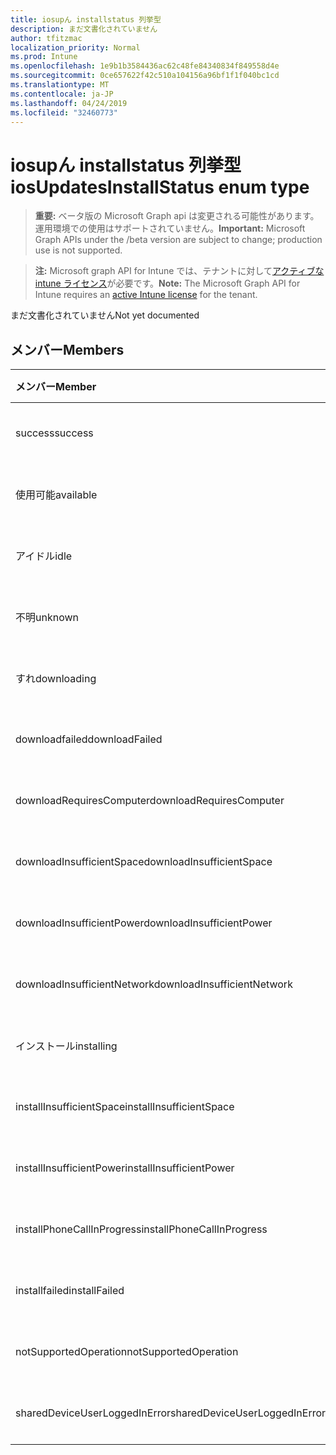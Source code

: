 ```yaml
---
title: iosupん installstatus 列挙型
description: まだ文書化されていません
author: tfitzmac
localization_priority: Normal
ms.prod: Intune
ms.openlocfilehash: 1e9b1b3584436ac62c48fe84340834f849558d4e
ms.sourcegitcommit: 0ce657622f42c510a104156a96bf1f1f040bc1cd
ms.translationtype: MT
ms.contentlocale: ja-JP
ms.lasthandoff: 04/24/2019
ms.locfileid: "32460773"
---
```

# <a name="iosupdatesinstallstatus-enum-type"></a><span data-ttu-id="489e4-103">iosupん installstatus 列挙型</span><span class="sxs-lookup"><span data-stu-id="489e4-103">iosUpdatesInstallStatus enum type</span></span>

> <span data-ttu-id="489e4-104">**重要:** ベータ版の Microsoft Graph api は変更される可能性があります。運用環境での使用はサポートされていません。</span><span class="sxs-lookup"><span data-stu-id="489e4-104">**Important:** Microsoft Graph APIs under the /beta version are subject to change; production use is not supported.</span></span>

> <span data-ttu-id="489e4-105">**注:** Microsoft graph API for Intune では、テナントに対して[アクティブな intune ライセンス](https://go.microsoft.com/fwlink/?linkid=839381)が必要です。</span><span class="sxs-lookup"><span data-stu-id="489e4-105">**Note:** The Microsoft Graph API for Intune requires an [active Intune license](https://go.microsoft.com/fwlink/?linkid=839381) for the tenant.</span></span>

<span data-ttu-id="489e4-106">まだ文書化されていません</span><span class="sxs-lookup"><span data-stu-id="489e4-106">Not yet documented</span></span>

## <a name="members"></a><span data-ttu-id="489e4-107">メンバー</span><span class="sxs-lookup"><span data-stu-id="489e4-107">Members</span></span>
|<span data-ttu-id="489e4-108">メンバー</span><span class="sxs-lookup"><span data-stu-id="489e4-108">Member</span></span>|<span data-ttu-id="489e4-109">値</span><span class="sxs-lookup"><span data-stu-id="489e4-109">Value</span></span>|<span data-ttu-id="489e4-110">説明</span><span class="sxs-lookup"><span data-stu-id="489e4-110">Description</span></span>|
|:---|:---|:---|
|<span data-ttu-id="489e4-111">success</span><span class="sxs-lookup"><span data-stu-id="489e4-111">success</span></span>|<span data-ttu-id="489e4-112">.0</span><span class="sxs-lookup"><span data-stu-id="489e4-112">0</span></span>|<span data-ttu-id="489e4-113">まだ文書化されていません</span><span class="sxs-lookup"><span data-stu-id="489e4-113">Not yet documented</span></span>|
|<span data-ttu-id="489e4-114">使用可能</span><span class="sxs-lookup"><span data-stu-id="489e4-114">available</span></span>|<span data-ttu-id="489e4-115">1-d</span><span class="sxs-lookup"><span data-stu-id="489e4-115">1</span></span>|<span data-ttu-id="489e4-116">まだ文書化されていません</span><span class="sxs-lookup"><span data-stu-id="489e4-116">Not yet documented</span></span>|
|<span data-ttu-id="489e4-117">アイドル</span><span class="sxs-lookup"><span data-stu-id="489e4-117">idle</span></span>|<span data-ttu-id="489e4-118">pbm-2</span><span class="sxs-lookup"><span data-stu-id="489e4-118">2</span></span>|<span data-ttu-id="489e4-119">まだ文書化されていません</span><span class="sxs-lookup"><span data-stu-id="489e4-119">Not yet documented</span></span>|
|<span data-ttu-id="489e4-120">不明</span><span class="sxs-lookup"><span data-stu-id="489e4-120">unknown</span></span>|<span data-ttu-id="489e4-121">1/3</span><span class="sxs-lookup"><span data-stu-id="489e4-121">3</span></span>|<span data-ttu-id="489e4-122">まだ文書化されていません</span><span class="sxs-lookup"><span data-stu-id="489e4-122">Not yet documented</span></span>|
|<span data-ttu-id="489e4-123">すれ</span><span class="sxs-lookup"><span data-stu-id="489e4-123">downloading</span></span>|<span data-ttu-id="489e4-124">-2016330712</span><span class="sxs-lookup"><span data-stu-id="489e4-124">-2016330712</span></span>|<span data-ttu-id="489e4-125">まだ文書化されていません</span><span class="sxs-lookup"><span data-stu-id="489e4-125">Not yet documented</span></span>|
|<span data-ttu-id="489e4-126">downloadfailed</span><span class="sxs-lookup"><span data-stu-id="489e4-126">downloadFailed</span></span>|<span data-ttu-id="489e4-127">-2016330711</span><span class="sxs-lookup"><span data-stu-id="489e4-127">-2016330711</span></span>|<span data-ttu-id="489e4-128">まだ文書化されていません</span><span class="sxs-lookup"><span data-stu-id="489e4-128">Not yet documented</span></span>|
|<span data-ttu-id="489e4-129">downloadRequiresComputer</span><span class="sxs-lookup"><span data-stu-id="489e4-129">downloadRequiresComputer</span></span>|<span data-ttu-id="489e4-130">-2016330710</span><span class="sxs-lookup"><span data-stu-id="489e4-130">-2016330710</span></span>|<span data-ttu-id="489e4-131">まだ文書化されていません</span><span class="sxs-lookup"><span data-stu-id="489e4-131">Not yet documented</span></span>|
|<span data-ttu-id="489e4-132">downloadInsufficientSpace</span><span class="sxs-lookup"><span data-stu-id="489e4-132">downloadInsufficientSpace</span></span>|<span data-ttu-id="489e4-133">-2016330709</span><span class="sxs-lookup"><span data-stu-id="489e4-133">-2016330709</span></span>|<span data-ttu-id="489e4-134">まだ文書化されていません</span><span class="sxs-lookup"><span data-stu-id="489e4-134">Not yet documented</span></span>|
|<span data-ttu-id="489e4-135">downloadInsufficientPower</span><span class="sxs-lookup"><span data-stu-id="489e4-135">downloadInsufficientPower</span></span>|<span data-ttu-id="489e4-136">-2016330708</span><span class="sxs-lookup"><span data-stu-id="489e4-136">-2016330708</span></span>|<span data-ttu-id="489e4-137">まだ文書化されていません</span><span class="sxs-lookup"><span data-stu-id="489e4-137">Not yet documented</span></span>|
|<span data-ttu-id="489e4-138">downloadInsufficientNetwork</span><span class="sxs-lookup"><span data-stu-id="489e4-138">downloadInsufficientNetwork</span></span>|<span data-ttu-id="489e4-139">-2016330707</span><span class="sxs-lookup"><span data-stu-id="489e4-139">-2016330707</span></span>|<span data-ttu-id="489e4-140">まだ文書化されていません</span><span class="sxs-lookup"><span data-stu-id="489e4-140">Not yet documented</span></span>|
|<span data-ttu-id="489e4-141">インストール</span><span class="sxs-lookup"><span data-stu-id="489e4-141">installing</span></span>|<span data-ttu-id="489e4-142">-2016330706</span><span class="sxs-lookup"><span data-stu-id="489e4-142">-2016330706</span></span>|<span data-ttu-id="489e4-143">まだ文書化されていません</span><span class="sxs-lookup"><span data-stu-id="489e4-143">Not yet documented</span></span>|
|<span data-ttu-id="489e4-144">installInsufficientSpace</span><span class="sxs-lookup"><span data-stu-id="489e4-144">installInsufficientSpace</span></span>|<span data-ttu-id="489e4-145">-2016330705</span><span class="sxs-lookup"><span data-stu-id="489e4-145">-2016330705</span></span>|<span data-ttu-id="489e4-146">まだ文書化されていません</span><span class="sxs-lookup"><span data-stu-id="489e4-146">Not yet documented</span></span>|
|<span data-ttu-id="489e4-147">installInsufficientPower</span><span class="sxs-lookup"><span data-stu-id="489e4-147">installInsufficientPower</span></span>|<span data-ttu-id="489e4-148">-2016330704</span><span class="sxs-lookup"><span data-stu-id="489e4-148">-2016330704</span></span>|<span data-ttu-id="489e4-149">まだ文書化されていません</span><span class="sxs-lookup"><span data-stu-id="489e4-149">Not yet documented</span></span>|
|<span data-ttu-id="489e4-150">installPhoneCallInProgress</span><span class="sxs-lookup"><span data-stu-id="489e4-150">installPhoneCallInProgress</span></span>|<span data-ttu-id="489e4-151">-2016330703</span><span class="sxs-lookup"><span data-stu-id="489e4-151">-2016330703</span></span>|<span data-ttu-id="489e4-152">まだ文書化されていません</span><span class="sxs-lookup"><span data-stu-id="489e4-152">Not yet documented</span></span>|
|<span data-ttu-id="489e4-153">installfailed</span><span class="sxs-lookup"><span data-stu-id="489e4-153">installFailed</span></span>|<span data-ttu-id="489e4-154">-2016330702</span><span class="sxs-lookup"><span data-stu-id="489e4-154">-2016330702</span></span>|<span data-ttu-id="489e4-155">まだ文書化されていません</span><span class="sxs-lookup"><span data-stu-id="489e4-155">Not yet documented</span></span>|
|<span data-ttu-id="489e4-156">notSupportedOperation</span><span class="sxs-lookup"><span data-stu-id="489e4-156">notSupportedOperation</span></span>|<span data-ttu-id="489e4-157">-2016330701</span><span class="sxs-lookup"><span data-stu-id="489e4-157">-2016330701</span></span>|<span data-ttu-id="489e4-158">まだ文書化されていません</span><span class="sxs-lookup"><span data-stu-id="489e4-158">Not yet documented</span></span>|
|<span data-ttu-id="489e4-159">sharedDeviceUserLoggedInError</span><span class="sxs-lookup"><span data-stu-id="489e4-159">sharedDeviceUserLoggedInError</span></span>|<span data-ttu-id="489e4-160">-2016330699</span><span class="sxs-lookup"><span data-stu-id="489e4-160">-2016330699</span></span>|<span data-ttu-id="489e4-161">まだ文書化されていません</span><span class="sxs-lookup"><span data-stu-id="489e4-161">Not yet documented</span></span>|





